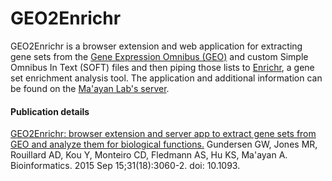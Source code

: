 # GEO2Enrichr

GEO2Enrichr is a browser extension and web application for extracting gene sets from the [Gene Expression Omnibus (GEO)](http://www.ncbi.nlm.nih.gov/geo/) and custom Simple Omnibus In Text (SOFT) files and then piping those lists to [Enrichr](http://amp.pharm.mssm.edu/Enrichr/), a gene set enrichment analysis tool. The application and additional information can be found on the [Ma'ayan Lab's server](http://amp.pharm.mssm.edu/g2e/).

#### Publication details

[GEO2Enrichr: browser extension and server app to extract gene sets from GEO and analyze them for biological functions.](http://www.ncbi.nlm.nih.gov/pubmed/25971742) Gundersen GW, Jones MR, Rouillard AD, Kou Y, Monteiro CD, Fledmann AS, Hu KS, Ma'ayan A. Bioinformatics. 2015 Sep 15;31(18):3060-2. doi: 10.1093.